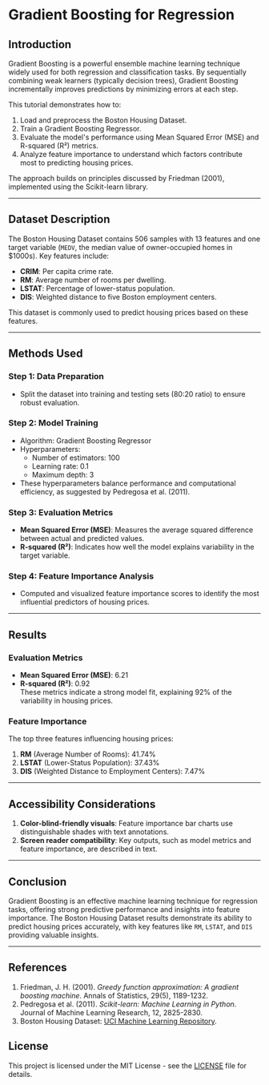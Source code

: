 # Gradient Boosting for Regression

## Introduction

Gradient Boosting is a powerful ensemble machine learning technique widely used for both regression and classification tasks. By sequentially combining weak learners (typically decision trees), Gradient Boosting incrementally improves predictions by minimizing errors at each step.

This tutorial demonstrates how to:
1. Load and preprocess the Boston Housing Dataset.
2. Train a Gradient Boosting Regressor.
3. Evaluate the model's performance using Mean Squared Error (MSE) and R-squared (R²) metrics.
4. Analyze feature importance to understand which factors contribute most to predicting housing prices.

The approach builds on principles discussed by Friedman (2001), implemented using the Scikit-learn library.

---

## Dataset Description

The Boston Housing Dataset contains 506 samples with 13 features and one target variable (`MEDV`, the median value of owner-occupied homes in $1000s). Key features include:
- **CRIM**: Per capita crime rate.
- **RM**: Average number of rooms per dwelling.
- **LSTAT**: Percentage of lower-status population.
- **DIS**: Weighted distance to five Boston employment centers.

This dataset is commonly used to predict housing prices based on these features.

---

## Methods Used

### Step 1: Data Preparation
- Split the dataset into training and testing sets (80:20 ratio) to ensure robust evaluation.

### Step 2: Model Training
- Algorithm: Gradient Boosting Regressor
- Hyperparameters:
  - Number of estimators: 100
  - Learning rate: 0.1
  - Maximum depth: 3
- These hyperparameters balance performance and computational efficiency, as suggested by Pedregosa et al. (2011).

### Step 3: Evaluation Metrics
- **Mean Squared Error (MSE)**: Measures the average squared difference between actual and predicted values.
- **R-squared (R²)**: Indicates how well the model explains variability in the target variable.

### Step 4: Feature Importance Analysis
- Computed and visualized feature importance scores to identify the most influential predictors of housing prices.

---

## Results

### Evaluation Metrics
- **Mean Squared Error (MSE)**: 6.21
- **R-squared (R²)**: 0.92  
  These metrics indicate a strong model fit, explaining 92% of the variability in housing prices.

### Feature Importance
The top three features influencing housing prices:
1. **RM** (Average Number of Rooms): 41.74%
2. **LSTAT** (Lower-Status Population): 37.43%
3. **DIS** (Weighted Distance to Employment Centers): 7.47%

---

## Accessibility Considerations

1. **Color-blind-friendly visuals**: Feature importance bar charts use distinguishable shades with text annotations.
2. **Screen reader compatibility**: Key outputs, such as model metrics and feature importance, are described in text.

---

## Conclusion

Gradient Boosting is an effective machine learning technique for regression tasks, offering strong predictive performance and insights into feature importance. The Boston Housing Dataset results demonstrate its ability to predict housing prices accurately, with key features like `RM`, `LSTAT`, and `DIS` providing valuable insights.

---

## References

1. Friedman, J. H. (2001). *Greedy function approximation: A gradient boosting machine*. Annals of Statistics, 29(5), 1189-1232.
2. Pedregosa et al. (2011). *Scikit-learn: Machine Learning in Python*. Journal of Machine Learning Research, 12, 2825-2830.
3. Boston Housing Dataset: [UCI Machine Learning Repository](https://archive.ics.uci.edu/ml/datasets/Housing).


## License
This project is licensed under the MIT License - see the [LICENSE](LICENSE) file for details.

